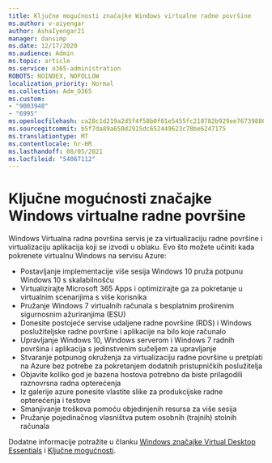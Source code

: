 ```yaml
---
title: Ključne mogućnosti značajke Windows virtualne radne površine
ms.author: v-aiyengar
author: AshaIyengar21
manager: dansimp
ms.date: 12/17/2020
ms.audience: Admin
ms.topic: article
ms.service: o365-administration
ROBOTS: NOINDEX, NOFOLLOW
localization_priority: Normal
ms.collection: Adm_O365
ms.custom:
- "9003940"
- "6995"
ms.openlocfilehash: ca28c1d219a2d5f4f58b0f01e5455fc210782b929ee767398867485b4ad8761f
ms.sourcegitcommit: b5f7da89a650d2915dc652449623c78be6247175
ms.translationtype: MT
ms.contentlocale: hr-HR
ms.lasthandoff: 08/05/2021
ms.locfileid: "54067112"
---
```

# <a name="key-capabilities-of-windows-virtual-desktop"></a>Ključne mogućnosti značajke Windows virtualne radne površine

Windows Virtualna radna površina servis je za virtualizaciju radne površine i virtualizaciju aplikacija koji se izvodi u oblaku. Evo što možete učiniti kada pokrenete virtualnu Windows na servisu Azure:

- Postavljanje implementacije više sesija Windows 10 pruža potpunu Windows 10 s skalabilnošću
- Virtualizirajte Microsoft 365 Apps i optimizirajte ga za pokretanje u virtualnim scenarijima s više korisnika
- Pružanje Windows 7 virtualnih računala s besplatnim proširenim sigurnosnim ažuriranjima (ESU)
- Donesite postojeće servise udaljene radne površine (RDS) i Windows poslužiteljske radne površine i aplikacije na bilo koje računalo
- Upravljanje Windows 10, Windows serverom i Windows 7 radnih površina i aplikacija s jedinstvenim sučeljem za upravljanje
- Stvaranje potpunog okruženja za virtualizaciju radne površine u pretplati na Azure bez potrebe za pokretanjem dodatnih pristupničkih poslužitelja
- Objavite koliko god je bazena hostova potrebno da biste prilagodili raznovrsna radna opterećenja
- Iz galerije azure ponesite vlastite slike za produkcijske radne opterećenja i testove
- Smanjivanje troškova pomoću objedinjenih resursa za više sesija
- Pružanje pojedinačnog vlasništva putem osobnih (trajnih) stolnih računala

Dodatne informacije potražite u članku [Windows značajke Virtual Desktop Essentials](https://go.microsoft.com/fwlink/?linkid=2127033) i [Ključne mogućnosti](https://go.microsoft.com/fwlink/?linkid=2127033).

